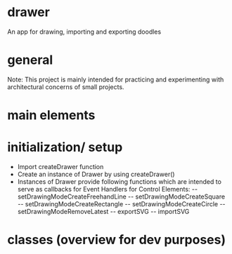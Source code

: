 # drawer
An app for drawing, importing and exporting doodles

# general
Note: This project is mainly intended for practicing and experimenting with architectural concerns of small projects.

# main elements

# initialization/ setup
- Import createDrawer function
- Create an instance of Drawer by using createDrawer(<Id of Dom Element>)
- Instances of Drawer provide following functions which are intended to serve as callbacks for Event Handlers for Control Elements:
  -- setDrawingModeCreateFreehandLine
  -- setDrawingModeCreateSquare
  -- setDrawingModeCreateRectangle
  -- setDrawingModeCreateCircle
  -- setDrawingModeRemoveLatest
  -- exportSVG
  -- importSVG

# classes (overview for dev purposes)
